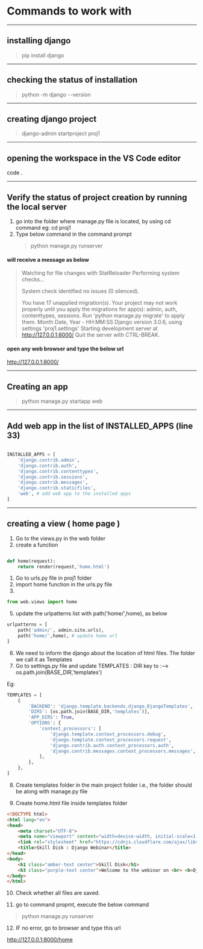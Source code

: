 # Commands to work with

----
## installing django
> pip install django

----
## checking the status of installation 
> python -m django --version

----
## creating django project
> django-admin startproject proj1

----
## opening the workspace in the VS Code editor
code .

----
## Verify the status of project creation by running the local server
1. go into the folder where manage.py file is located, by using cd command 
    eg: cd proj1
2. Type below command in the command prompt
    > python manage.py runserver

#### will receive a message as below
> Watching for file changes with StatReloader
> Performing system checks...
> 
> System check identified no issues (0 silenced).
> 
> You have 17 unapplied migration(s). Your project may not work properly until you apply the migrations for app(s): admin, auth, contenttypes, sessions.
> Run 'python manage.py migrate' to apply them.
> Month Date, Year - HH:MM:SS
> Django version 3.0.6, using settings 'proj1.settings'
> Starting development server at http://127.0.0.1:8000/
> Quit the server with CTRL-BREAK.

#### open any web browser and type the below url
http://127.0.0.1:8000/


----
## Creating an app

> python manage.py startapp web

----
## Add web app in the list of INSTALLED_APPS (line 33)

```python

INSTALLED_APPS = [
    'django.contrib.admin',
    'django.contrib.auth',
    'django.contrib.contenttypes',
    'django.contrib.sessions',
    'django.contrib.messages',
    'django.contrib.staticfiles',
    'web', # add web app to the installed apps
]
```
----
## creating a view ( home page )

1. Go to the views.py in the web folder
2. create a function 


```python

def home(request):
    return render(request,'home.html')
```

1. Go to urls.py file in proj1 folder
2. import home function in the urls.py file
3. 
```python
from web.views import home
```

5. update the urlpatterns list with path('home/',home), as below

```python
urlpatterns = [
    path('admin/', admin.site.urls),
    path('home/',home), # update home url
]
```

6. We need to inform the django about the location of html files. The folder we call it as Templates
7. Go to settings.py file and update TEMPLATES : DIR key to :--> os.path.join(BASE_DIR,'templates')

Eg:
```python
TEMPLATES = [
    {
        'BACKEND': 'django.template.backends.django.DjangoTemplates',
        'DIRS': [os.path.join(BASE_DIR,'templates')],
        'APP_DIRS': True,
        'OPTIONS': {
            'context_processors': [
                'django.template.context_processors.debug',
                'django.template.context_processors.request',
                'django.contrib.auth.context_processors.auth',
                'django.contrib.messages.context_processors.messages',
            ],
        },
    },
]
```

8. Create templates folder in the main project folder i.e., the folder should be along with manage.py file

9. Create home.html file inside templates folder

```html
<!DOCTYPE html>
<html lang="en">
<head>
    <meta charset="UTF-8">
    <meta name="viewport" content="width=device-width, initial-scale=1.0">
    <link rel="stylesheet" href="https://cdnjs.cloudflare.com/ajax/libs/materialize/1.0.0/css/materialize.min.css">
    <title>Skill Disk : Django Webinar</title>
</head>
<body>
    <h1 class="amber-text center">Skill Disk</h1>
    <h3 class="purple-text center">Welcome to the webinar on <br> <b>Django : Python web framework</b></h3>
</body>
</html>
```

10.   Check whether all files are saved.

11.   go to command propmt, execute the below command

> python manage.py runserver

12.   IF no error, go to browser and type this url

http://127.0.0.1:8000/home
